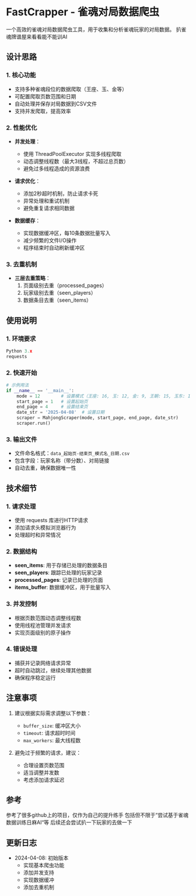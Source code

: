 # FastCrapper - 雀魂对局数据爬虫

一个高效的雀魂对局数据爬虫工具，用于收集和分析雀魂玩家的对局数据。 扒雀魂牌谱屋来看看能不能训AI

## 设计思路

### 1. 核心功能
- 支持多种雀魂段位的数据爬取（王座、玉、金等）
- 可配置爬取页数范围和日期
- 自动处理并保存对局数据到CSV文件
- 支持并发爬取，提高效率

### 2. 性能优化
- **并发处理**：
  - 使用 ThreadPoolExecutor 实现多线程爬取
  - 动态调整线程数（最大3线程，不超过总页数）
  - 避免过多线程造成的资源浪费

- **请求优化**：
  - 添加2秒超时机制，防止请求卡死
  - 异常处理和重试机制
  - 避免重复请求相同数据

- **数据缓存**：
  - 实现数据缓冲区，每10条数据批量写入
  - 减少频繁的文件I/O操作
  - 程序结束时自动刷新缓冲区

### 3. 去重机制
- **三层去重策略**：
  1. 页面级别去重（processed_pages）
  2. 玩家级别去重（seen_players）
  3. 数据条目去重（seen_items）

## 使用说明

### 1. 环境要求
```python
Python 3.x
requests
```

### 2. 快速开始
```python
# 示例用法
if __name__ == '__main__':
    mode = 12        # 设置模式（王座: 16, 玉: 12, 金: 9, 王朝: 15, 玉东: 11, 金东: 8）
    start_page = 1   # 设置起始页
    end_page = 4     # 设置结束页
    date_str = '2025-04-08'  # 设置日期
    scraper = MahjongScraper(mode, start_page, end_page, date_str)
    scraper.run()
```

### 3. 输出文件
- 文件命名格式：`data_起始页-结束页_模式名_日期.csv`
- 包含字段：玩家名称（带分数）、对局链接
- 自动去重，确保数据唯一性

## 技术细节

### 1. 请求处理
- 使用 requests 库进行HTTP请求
- 添加请求头模拟浏览器行为
- 处理超时和异常情况

### 2. 数据结构
- **seen_items**: 用于存储已处理的数据条目
- **seen_players**: 跟踪已处理的玩家记录
- **processed_pages**: 记录已处理的页面
- **items_buffer**: 数据缓冲区，用于批量写入

### 3. 并发控制
- 根据页数范围动态调整线程数
- 使用线程池管理并发请求
- 实现页面级别的原子操作

### 4. 错误处理
- 捕获并记录网络请求异常
- 超时自动跳过，继续处理其他数据
- 确保程序稳定运行

## 注意事项
1. 建议根据实际需求调整以下参数：
   - `buffer_size`: 缓冲区大小
   - `timeout`: 请求超时时间
   - `max_workers`: 最大线程数

2. 避免过于频繁的请求，建议：
   - 合理设置页数范围
   - 适当调整并发数
   - 考虑添加请求延迟
## 参考
参考了很多github上的项目，仅作为自己的提升练手
包括但不限于“尝试基于雀魂数据训练日麻AI“等
后续还会尝试扒一下玩家的去做一下
## 更新日志
- 2024-04-08: 初始版本
  - 实现基本爬虫功能
  - 添加并发支持
  - 实现数据缓冲
  - 添加去重机制 
